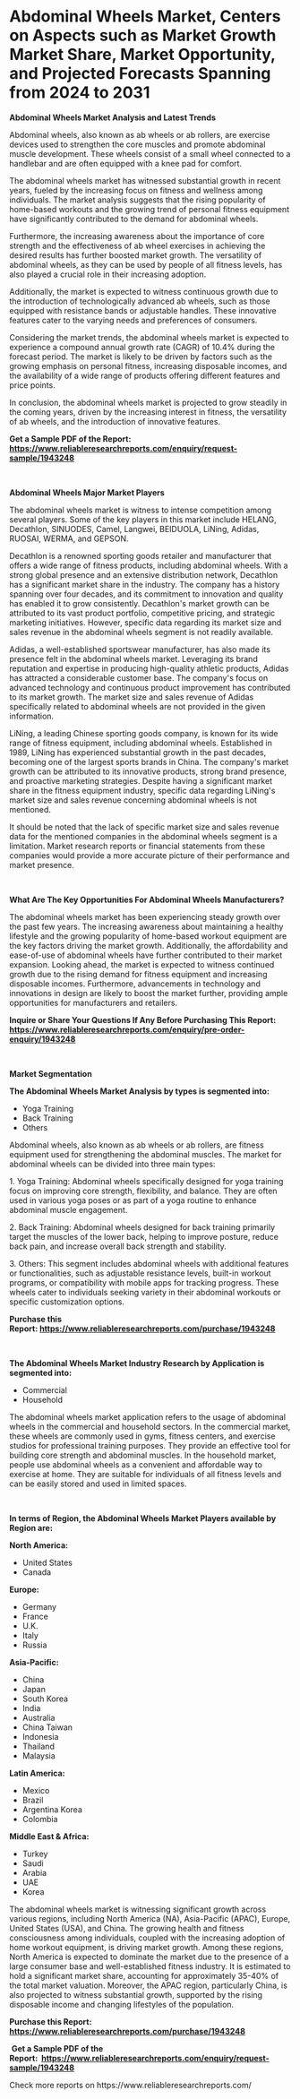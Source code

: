 <p><h1>Abdominal Wheels Market, Centers on Aspects such as Market Growth Market Share, Market Opportunity, and Projected Forecasts Spanning from 2024 to 2031</h1></p><p><strong>Abdominal Wheels Market Analysis and Latest Trends</strong></p>
<p><p>Abdominal wheels, also known as ab wheels or ab rollers, are exercise devices used to strengthen the core muscles and promote abdominal muscle development. These wheels consist of a small wheel connected to a handlebar and are often equipped with a knee pad for comfort.</p><p>The abdominal wheels market has witnessed substantial growth in recent years, fueled by the increasing focus on fitness and wellness among individuals. The market analysis suggests that the rising popularity of home-based workouts and the growing trend of personal fitness equipment have significantly contributed to the demand for abdominal wheels.</p><p>Furthermore, the increasing awareness about the importance of core strength and the effectiveness of ab wheel exercises in achieving the desired results has further boosted market growth. The versatility of abdominal wheels, as they can be used by people of all fitness levels, has also played a crucial role in their increasing adoption.</p><p>Additionally, the market is expected to witness continuous growth due to the introduction of technologically advanced ab wheels, such as those equipped with resistance bands or adjustable handles. These innovative features cater to the varying needs and preferences of consumers.</p><p>Considering the market trends, the abdominal wheels market is expected to experience a compound annual growth rate (CAGR) of 10.4% during the forecast period. The market is likely to be driven by factors such as the growing emphasis on personal fitness, increasing disposable incomes, and the availability of a wide range of products offering different features and price points.</p><p>In conclusion, the abdominal wheels market is projected to grow steadily in the coming years, driven by the increasing interest in fitness, the versatility of ab wheels, and the introduction of innovative features.</p></p>
<p><strong>Get a Sample PDF of the Report:&nbsp; <a href="https://www.reliableresearchreports.com/enquiry/request-sample/1943248">https://www.reliableresearchreports.com/enquiry/request-sample/1943248</a></strong></p>
<p>&nbsp;</p>
<p><strong>Abdominal Wheels Major Market Players</strong></p>
<p><p>The abdominal wheels market is witness to intense competition among several players. Some of the key players in this market include HELANG, Decathlon, SINUODES, Camel, Langwei, BEIDUOLA, LiNing, Adidas, RUOSAI, WERMA, and GEPSON.</p><p>Decathlon is a renowned sporting goods retailer and manufacturer that offers a wide range of fitness products, including abdominal wheels. With a strong global presence and an extensive distribution network, Decathlon has a significant market share in the industry. The company has a history spanning over four decades, and its commitment to innovation and quality has enabled it to grow consistently. Decathlon's market growth can be attributed to its vast product portfolio, competitive pricing, and strategic marketing initiatives. However, specific data regarding its market size and sales revenue in the abdominal wheels segment is not readily available.</p><p>Adidas, a well-established sportswear manufacturer, has also made its presence felt in the abdominal wheels market. Leveraging its brand reputation and expertise in producing high-quality athletic products, Adidas has attracted a considerable customer base. The company's focus on advanced technology and continuous product improvement has contributed to its market growth. The market size and sales revenue of Adidas specifically related to abdominal wheels are not provided in the given information.</p><p>LiNing, a leading Chinese sporting goods company, is known for its wide range of fitness equipment, including abdominal wheels. Established in 1989, LiNing has experienced substantial growth in the past decades, becoming one of the largest sports brands in China. The company's market growth can be attributed to its innovative products, strong brand presence, and proactive marketing strategies. Despite having a significant market share in the fitness equipment industry, specific data regarding LiNing's market size and sales revenue concerning abdominal wheels is not mentioned.</p><p>It should be noted that the lack of specific market size and sales revenue data for the mentioned companies in the abdominal wheels segment is a limitation. Market research reports or financial statements from these companies would provide a more accurate picture of their performance and market presence.</p></p>
<p>&nbsp;</p>
<p><strong>What Are The Key Opportunities For Abdominal Wheels Manufacturers?</strong></p>
<p><p>The abdominal wheels market has been experiencing steady growth over the past few years. The increasing awareness about maintaining a healthy lifestyle and the growing popularity of home-based workout equipment are the key factors driving the market growth. Additionally, the affordability and ease-of-use of abdominal wheels have further contributed to their market expansion. Looking ahead, the market is expected to witness continued growth due to the rising demand for fitness equipment and increasing disposable incomes. Furthermore, advancements in technology and innovations in design are likely to boost the market further, providing ample opportunities for manufacturers and retailers.</p></p>
<p><strong>Inquire or Share Your Questions If Any Before Purchasing This Report: <a href="https://www.reliableresearchreports.com/enquiry/pre-order-enquiry/1943248">https://www.reliableresearchreports.com/enquiry/pre-order-enquiry/1943248</a></strong></p>
<p>&nbsp;</p>
<p><strong>Market Segmentation</strong></p>
<p><strong>The Abdominal Wheels Market Analysis by types is segmented into:</strong></p>
<p><ul><li>Yoga Training</li><li>Back Training</li><li>Others</li></ul></p>
<p><p>Abdominal wheels, also known as ab wheels or ab rollers, are fitness equipment used for strengthening the abdominal muscles. The market for abdominal wheels can be divided into three main types: </p><p>1. Yoga Training: Abdominal wheels specifically designed for yoga training focus on improving core strength, flexibility, and balance. They are often used in various yoga poses or as part of a yoga routine to enhance abdominal muscle engagement.</p><p>2. Back Training: Abdominal wheels designed for back training primarily target the muscles of the lower back, helping to improve posture, reduce back pain, and increase overall back strength and stability.</p><p>3. Others: This segment includes abdominal wheels with additional features or functionalities, such as adjustable resistance levels, built-in workout programs, or compatibility with mobile apps for tracking progress. These wheels cater to individuals seeking variety in their abdominal workouts or specific customization options.</p></p>
<p><strong>Purchase this Report:&nbsp;<a href="https://www.reliableresearchreports.com/purchase/1943248">https://www.reliableresearchreports.com/purchase/1943248</a></strong></p>
<p>&nbsp;</p>
<p><strong>The Abdominal Wheels Market Industry Research by Application is segmented into:</strong></p>
<p><ul><li>Commercial</li><li>Household</li></ul></p>
<p><p>The abdominal wheels market application refers to the usage of abdominal wheels in the commercial and household sectors. In the commercial market, these wheels are commonly used in gyms, fitness centers, and exercise studios for professional training purposes. They provide an effective tool for building core strength and abdominal muscles. In the household market, people use abdominal wheels as a convenient and affordable way to exercise at home. They are suitable for individuals of all fitness levels and can be easily stored and used in limited spaces.</p></p>
<p>&nbsp;</p>
<p><strong>In terms of Region, the Abdominal Wheels Market Players available by Region are:</strong></p>
<p>
    <p> <strong> North America: </strong>
        <ul>
            <li>United States</li>
            <li>Canada</li>
        </ul>
        </p> 
    <p> <strong> Europe: </strong>
        <ul>
            <li>Germany</li>
            <li>France</li>
            <li>U.K.</li>
            <li>Italy</li>
            <li>Russia</li>
        </ul>
        </p> 
    <p> <strong> Asia-Pacific: </strong>
        <ul>
            <li>China</li>
            <li>Japan</li>
            <li>South Korea</li>
            <li>India</li>
            <li>Australia</li>
            <li>China Taiwan</li>
            <li>Indonesia</li>
            <li>Thailand</li>
            <li>Malaysia</li>
        </ul>
        </p> 
    <p> <strong> Latin America: </strong>
        <ul>
            <li>Mexico</li>
            <li>Brazil</li>
            <li>Argentina Korea</li>
            <li>Colombia</li>
        </ul>
        </p> 
    <p> <strong> Middle East & Africa: </strong>
        <ul>
            <li>Turkey</li>
            <li>Saudi</li>
            <li>Arabia</li>
            <li>UAE</li>
            <li>Korea</li>
        </ul>
    </p>
    </p>
<p><p>The abdominal wheels market is witnessing significant growth across various regions, including North America (NA), Asia-Pacific (APAC), Europe, United States (USA), and China. The growing health and fitness consciousness among individuals, coupled with the increasing adoption of home workout equipment, is driving market growth. Among these regions, North America is expected to dominate the market due to the presence of a large consumer base and well-established fitness industry. It is estimated to hold a significant market share, accounting for approximately 35-40% of the total market valuation. Moreover, the APAC region, particularly China, is also projected to witness substantial growth, supported by the rising disposable income and changing lifestyles of the population.</p></p>
<p><strong>Purchase this Report: <a href="https://www.reliableresearchreports.com/purchase/1943248">https://www.reliableresearchreports.com/purchase/1943248</a></strong></p>
<p>&nbsp;<strong>Get a Sample PDF of the Report:&nbsp;&nbsp;<a href="https://www.reliableresearchreports.com/enquiry/request-sample/1943248">https://www.reliableresearchreports.com/enquiry/request-sample/1943248</a></strong></p>
<p><strong></strong></p>
<p>Check more reports on https://www.reliableresearchreports.com/</p>